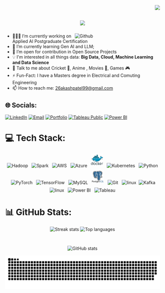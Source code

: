 <img align="right" src="https://visitor-badge.laobi.icu/badge?page_id=zumrudu-anka.zumrudu-anka">

<h1 align="center">
  <a href="https://git.io/typing-svg">
    <img src="https://readme-typing-svg.herokuapp.com/?lines=Hello,+There!+👋;This+is+Akash+Patel....;Nice+to+meet+you!&center=true&size=30">
  </a>
</h1>

<img width="55%" align="right" alt="Github" src="https://raw.githubusercontent.com/onimur/.github/master/.resources/git-header.svg" />

- 👨🏽‍💻 I’m currently working on Applied AI Postgraduate Certification
- 🌱 I’m currently learning Gen AI and LLM;
- 👯 I’m open for contribution in Open Source Projects
- :bulb: I'm interested in all things data: **Big Data, Cloud, Machine Learning and Data Science**
- 💬 Talk to me about Cricket 🏏, Anime , Movies 🎥, Games 🎮
- ⚡️ Fun-Fact: I have a Masters degree in Electrical and Comuting Engineering
- 📫 How to reach me: 26akashpatel99@gmail.com



## 🌐 Socials:
[![LinkedIn](https://img.shields.io/badge/LinkedIn-%230077B5.svg?logo=linkedin&logoColor=white)](https://www.linkedin.com/in/akp09/) 
[![Email](https://img.shields.io/badge/Email-D14836?logo=gmail&logoColor=white)](mailto:26akashpatel99@gmail.com) 
[![Portfolio](https://img.shields.io/badge/Portfolio-000000?logo=framer&logoColor=white)](https://akashpatel.framer.website/) 
[![Tableau Public](https://img.shields.io/badge/Tableau%20Public-1A5276?logo=tableau&logoColor=white)](https://public.tableau.com/app/profile/akash.patel3574) 
[![Power BI](https://img.shields.io/badge/Power%20BI-F2C811?logo=microsoft-power-bi&logoColor=white)](https://app.powerbi.com/groups/me/list?experience=power-bi)


# 💻 Tech Stack:
<p align="center">
	<img title="Hadoop" alt="Hadoop" src="https://raw.githubusercontent.com/Thomas-George-T/Thomas-George-T/master/assets/hadoop.svg" width="70" height="40" style="vertical-align:down; margin:4px"/>
	<img title="Spark" alt="Spark" src="https://raw.githubusercontent.com/Thomas-George-T/Thomas-George-T/master/assets/apache_spark.svg" width="80" height="50" style="vertical-align:down; margin:4px"/>
	<img title="AWS" alt="AWS" src="https://raw.githubusercontent.com/Thomas-George-T/Thomas-George-T/master/assets/aws.svg" width="60" height="40" style="vertical-align:down; margin:4px"/>
  <img title="Azure" alt="Azure" src="https://www.vectorlogo.zone/logos/microsoft_azure/microsoft_azure-icon.svg" width="40" height="40" style="vertical-align:down; margin:4px"/>
	<img title="Docker" alt="Docker" src="https://raw.githubusercontent.com/devicons/devicon/master/icons/docker/docker-original-wordmark.svg" width="40" height="40" style="vertical-align:down; margin:4px"/>
  <img title="Kubernetes" alt="Kubernetes" src="https://www.vectorlogo.zone/logos/kubernetes/kubernetes-icon.svg" width="40" height="40" style="vertical-align:down; margin:4px"/>
	<img title="Python" alt="Python" src="https://raw.githubusercontent.com/Thomas-George-T/Thomas-George-T/master/assets/python.svg" width="40" height="40" style="vertical-align:down; margin:4px"/>
  <img title="PyTorch" alt="PyTorch" src="https://www.vectorlogo.zone/logos/pytorch/pytorch-icon.svg" width="40" height="40" style="vertical-align:down; margin:4px"/>
  <img title="TensorFlow" alt="TensorFlow" src="https://www.vectorlogo.zone/logos/tensorflow/tensorflow-icon.svg" width="40" height="40" style="vertical-align:down; margin:4px"/>
	<img title="MySQL" alt="MySQL" src="https://raw.githubusercontent.com/Thomas-George-T/Thomas-George-T/master/assets/mysql.svg" width="40" height="40" style="vertical-align:down; margin:4px"/>
  <img title="PostgreSQL" alt="PostgreSQL" src="https://raw.githubusercontent.com/devicons/devicon/master/icons/postgresql/postgresql-original-wordmark.svg" width="40" height="40" style="vertical-align:down; margin:4px"/>
	<img title="Git" alt="Git" src="https://raw.githubusercontent.com/Thomas-George-T/Thomas-George-T/master/assets/git.svg" width="70" height="40" style="vertical-align:down; margin:4px"/>	
	<img title="jira" alt="linux" src="https://raw.githubusercontent.com/Thomas-George-T/Thomas-George-T/master/assets/jira.svg" width="40" style="vertical-align:down; margin:4px"/>
	<img title="Kafka" alt="Kafka" src="https://raw.githubusercontent.com/Thomas-George-T/Thomas-George-T/master/assets/kafka.svg" width="105" height="40" />
	<img title="linux" alt="linux" src="https://raw.githubusercontent.com/Thomas-George-T/Thomas-George-T/master/assets/linux-tux.svg" width="40" style="vertical-align:down; margin:4px"/>
  <img title="Power BI" alt="Power BI" src="https://upload.wikimedia.org/wikipedia/commons/c/cf/New_Power_BI_Logo.svg" width="40" style="vertical-align:down; margin:4px"/>
	<img title="Tableau" alt="Tableau" src="https://raw.githubusercontent.com/Thomas-George-T/Thomas-George-T/master/assets/tableau.svg" width="200" style="vertical-align:down; margin:4px"/>
</p>

# 📊 GitHub Stats:
<p align="center">
  <img src="https://nirzak-streak-stats.vercel.app/?user=Akashpatel2609&theme=tokyonight&hide_border=false" alt="Streak stats" width="45%" />
  <img src="https://github-readme-stats.vercel.app/api/top-langs/?username=Akashpatel2609&theme=tokyonight&hide_border=false&include_all_commits=false&layout=compact" alt="Top languages" width="45%" />
</p>

<br/>

<p align="center">
  <img src="https://github-readme-stats.vercel.app/api?username=Akashpatel2609&theme=tokyonight&hide_border=false&include_all_commits=false&count_private=false" alt="GitHub stats" width="45%" />
</p>



![snake gif](https://github.com/Akashpatel2609/Akashpatel2609/blob/output/github-snake-dark.svg)

<!-- Proudly created with GPRM ( https://gprm.itsvg.in ) -->
